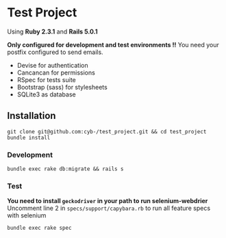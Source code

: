 # Test Project

Using **Ruby 2.3.1** and **Rails 5.0.1**

**Only configured for development and test environments !!**
You need your postfix configured to send emails.

  * Devise for authentication
  * Cancancan for permissions
  * RSpec for tests suite
  * Bootstrap (sass) for stylesheets
  * SQLite3 as database

## Installation

    git clone git@github.com:cyb-/test_project.git && cd test_project
    bundle install


### Development


    bundle exec rake db:migrate && rails s


### Test

**You need to install `geckodriver` in your path to run selenium-webdrier**
Uncomment line 2 in ``specs/support/capybara.rb`` to run all feature specs with selenium


    bundle exec rake spec
